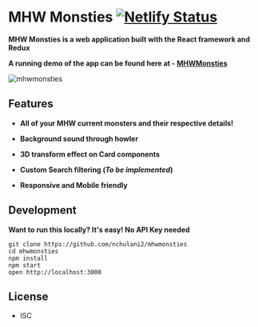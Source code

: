 # MHW Monsties [![Netlify Status](https://api.netlify.com/api/v1/badges/2028a0e8-010b-44a8-96c0-babf309532c1/deploy-status)](https://app.netlify.com/sites/MHWMonsties/deploys)

**MHW Monsties is a web application built with the React framework and Redux**

**A running demo of the app can be found here at - [MHWMonsties](https://mhwmonsties.netlify.com/)**

![mhwmonsties](https://github.com/nchulani2/haisky/blob/master/haisky.gif)

## Features

- **All of your MHW current monsters and their respective details!**

- **Background sound through howler**

- **3D transform effect on Card components**

- **Custom Search filtering (_To be implemented_)**

- **Responsive and Mobile friendly**

## Development

**Want to run this locally? It's easy! No API Key needed**

```
git clone https://github.com/nchulani2/mhwmonsties
cd mhwmonsties
npm install
npm start
open http://localhost:3000
```

## License

- ISC
